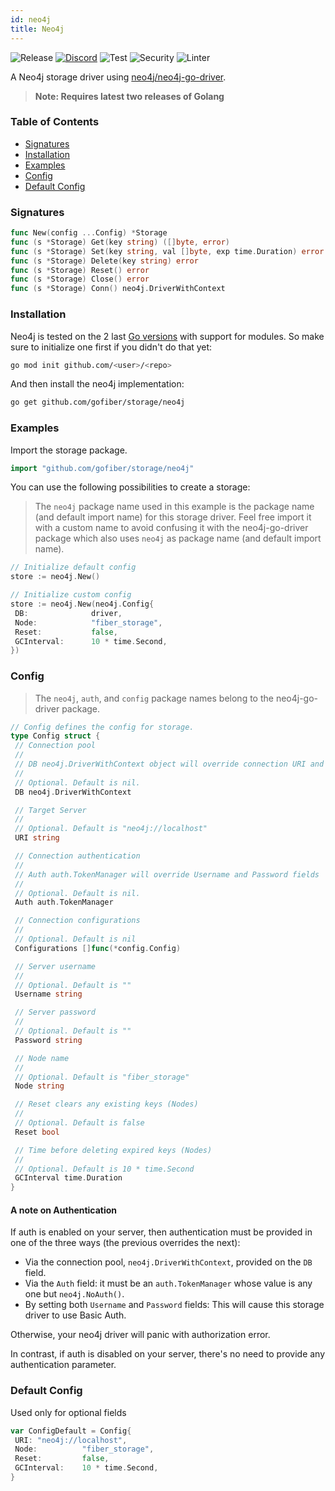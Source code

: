```yaml
---
id: neo4j
title: Neo4j
---
```


![Release](https://img.shields.io/github/v/tag/gofiber/storage?filter=neo4j*)
[![Discord](https://img.shields.io/discord/704680098577514527?style=flat&label=%F0%9F%92%AC%20discord&color=00ACD7)](https://gofiber.io/discord)
![Test](https://img.shields.io/github/actions/workflow/status/gofiber/storage/test-neo4j.yml?label=Tests)
![Security](https://img.shields.io/github/actions/workflow/status/gofiber/storage/gosec.yml?label=Security)
![Linter](https://img.shields.io/github/actions/workflow/status/gofiber/storage/linter.yml?label=Linter)

A Neo4j storage driver using [neo4j/neo4j-go-driver](https://github.com/neo4j/neo4j-go-driver).

> **Note: Requires latest two releases of Golang**

### Table of Contents

- [Signatures](#signatures)
- [Installation](#installation)
- [Examples](#examples)
- [Config](#config)
- [Default Config](#default-config)

### Signatures

```go
func New(config ...Config) *Storage
func (s *Storage) Get(key string) ([]byte, error)
func (s *Storage) Set(key string, val []byte, exp time.Duration) error
func (s *Storage) Delete(key string) error
func (s *Storage) Reset() error
func (s *Storage) Close() error
func (s *Storage) Conn() neo4j.DriverWithContext
```

### Installation

Neo4j is tested on the 2 last [Go versions](https://golang.org/dl/) with support for modules. So make sure to initialize one first if you didn't do that yet:

```bash
go mod init github.com/<user>/<repo>
```

And then install the neo4j implementation:

```bash
go get github.com/gofiber/storage/neo4j
```

### Examples

Import the storage package.

```go
import "github.com/gofiber/storage/neo4j"
```

You can use the following possibilities to create a storage:

> The `neo4j` package name used in this example is the package name (and default import name) for this storage driver. Feel free import it with a custom name to avoid confusing it with the neo4j-go-driver package which also uses `neo4j` as package name (and default import name).

```go
// Initialize default config
store := neo4j.New()

// Initialize custom config
store := neo4j.New(neo4j.Config{
 DB:              driver,
 Node:            "fiber_storage",
 Reset:           false,
 GCInterval:      10 * time.Second,
})
```

### Config

> The `neo4j`, `auth`, and `config` package names belong to the neo4j-go-driver package.

```go
// Config defines the config for storage.
type Config struct {
 // Connection pool
 //
 // DB neo4j.DriverWithContext object will override connection URI and other connection fields.
 //
 // Optional. Default is nil.
 DB neo4j.DriverWithContext

 // Target Server
 //
 // Optional. Default is "neo4j://localhost"
 URI string

 // Connection authentication
 //
 // Auth auth.TokenManager will override Username and Password fields
 //
 // Optional. Default is nil.
 Auth auth.TokenManager

 // Connection configurations
 //
 // Optional. Default is nil
 Configurations []func(*config.Config)

 // Server username
 //
 // Optional. Default is ""
 Username string

 // Server password
 //
 // Optional. Default is ""
 Password string

 // Node name
 //
 // Optional. Default is "fiber_storage"
 Node string

 // Reset clears any existing keys (Nodes)
 //
 // Optional. Default is false
 Reset bool

 // Time before deleting expired keys (Nodes)
 //
 // Optional. Default is 10 * time.Second
 GCInterval time.Duration
}
```

#### A note on Authentication

If auth is enabled on your server, then authentication must be provided in one of the three ways (the previous overrides the next):

- Via the connection pool, `neo4j.DriverWithContext`, provided on the `DB` field.
- Via the `Auth` field: it must be an `auth.TokenManager` whose value is any one but `neo4j.NoAuth()`.
- By setting both `Username` and `Password` fields: This will cause this storage driver to use Basic Auth.

Otherwise, your neo4j driver will panic with authorization error.

In contrast, if auth is disabled on your server, there's no need to provide any authentication parameter.

### Default Config

Used only for optional fields

```go
var ConfigDefault = Config{
 URI: "neo4j://localhost",
 Node:          "fiber_storage",
 Reset:         false,
 GCInterval:    10 * time.Second,
}
```
